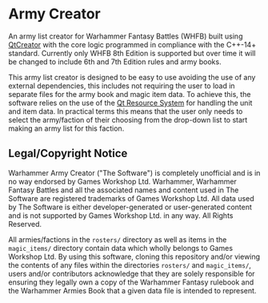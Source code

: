 # Army Creator

An army list creator for Warhammer Fantasy Battles (WHFB) built using [QtCreator](https://www.qt.io/) with the
core logic programmed in compliance with the C++-14+ standard. Currently only WHFB 8th Edition is supported but over
time it will be changed to include 6th and 7th Edition rules and army books.

This army list creator is designed to be easy to use avoiding the use of any external dependencies, this includes
not requiring the user to load in separate files for the army book and magic item data. To achieve this, the software
relies on the use of the [Qt Resource System](http://doc.qt.io/qt-5/resources.html) for handling the unit and item
data. In practical terms this means that the user only needs to select the army/faction of their choosing from the
drop-down list to start making an army list for this faction.

## Legal/Copyright Notice

Warhammer Army Creator ("The Software") is completely unofficial and is in no way endorsed by Games Workshop Ltd.
Warhammer, Warhammer Fantasy Battles and all the associated names and content used in The Software are registered
trademarks of Games Workshop Ltd. All data used by The Software is either developer-generated or user-generated
content and is not supported by Games Workshop Ltd. in any way. All Rights Reserved.

All armies/factions in the `rosters/` directory as well as items in the `magic_items/` directory
contain data which wholly belongs to Games Workshop Ltd. By using this software, cloning this
repository and/or viewing the contents of any files within the directories `rosters/` and `magic_items/`,
users and/or contributors acknowledge that they are solely responsible for ensuring they legally own
a copy of the Warhammer Fantasy rulebook and the Warhammer Armies Book that a given data file is
intended to represent.
